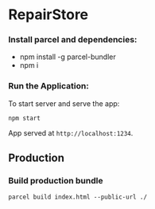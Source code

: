# RepairStore

### Install parcel and dependencies:

- npm install -g parcel-bundler
- npm i

### Run the Application:

To start server and serve the app:

```
npm start
```

App served at `http://localhost:1234`.

## Production

### Build production bundle

```
parcel build index.html --public-url ./
```
